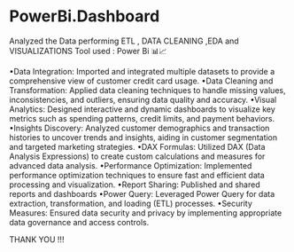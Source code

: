 # PowerBi.Dashboard
Analyzed the Data performing ETL , DATA CLEANING ,EDA and VISUALIZATIONS 
Tool used : Power Bi 📊📈

•Data Integration: Imported and integrated multiple datasets to provide a comprehensive view of customer credit card usage.
•Data Cleaning and Transformation: Applied data cleaning techniques to handle missing values, inconsistencies, and outliers, ensuring data quality and accuracy.
•Visual Analytics: Designed interactive and dynamic dashboards to visualize key metrics such as spending patterns, credit limits, and payment behaviors.
•Insights Discovery: Analyzed customer demographics and transaction histories to uncover trends and insights, aiding in customer segmentation and targeted marketing strategies.
•DAX Formulas: Utilized DAX (Data Analysis Expressions) to create custom calculations and measures for advanced data analysis.
•Performance Optimization: Implemented performance optimization techniques to ensure fast and efficient data processing and visualization.
•Report Sharing: Published and shared reports and dashboards 
•Power Query: Leveraged Power Query for data extraction, transformation, and loading (ETL) processes.
•Security Measures: Ensured data security and privacy by implementing appropriate data governance and access controls.

THANK YOU !!! 
